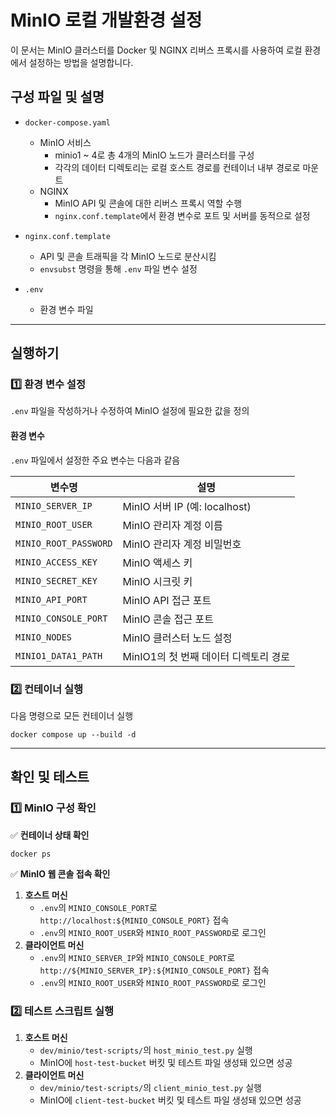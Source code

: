 # MinIO 로컬 개발환경 설정

이 문서는 MinIO 클러스터를 Docker 및 NGINX 리버스 프록시를 사용하여 로컬 환경에서 설정하는 방법을 설명합니다.

## 구성 파일 및 설명

- `docker-compose.yaml`
  - MinIO 서비스
    - minio1 ~ 4로 총 4개의 MinIO 노드가 클러스터를 구성
    - 각각의 데이터 디렉토리는 로컬 호스트 경로를 컨테이너 내부 경로로 마운트
  - NGINX
    - MinIO API 및 콘솔에 대한 리버스 프록시 역할 수행
    - `nginx.conf.template`에서 환경 변수로 포트 및 서버를 동적으로 설정

- `nginx.conf.template`
  - API 및 콘솔 트래픽을 각 MinIO 노드로 분산시킴
  - `envsubst` 명령을 통해 `.env` 파일 변수 설정

- `.env`
  - 환경 변수 파일

---

## 실행하기

### 1️⃣ 환경 변수 설정

`.env` 파일을 작성하거나 수정하여 MinIO 설정에 필요한 값을 정의

#### 환경 변수

`.env` 파일에서 설정한 주요 변수는 다음과 같음

| 변수명                 | 설명
|------------------------|----------------------------------------
| `MINIO_SERVER_IP`      | MinIO 서버 IP (예: localhost)
| `MINIO_ROOT_USER`      | MinIO 관리자 계정 이름
| `MINIO_ROOT_PASSWORD`  | MinIO 관리자 계정 비밀번호
| `MINIO_ACCESS_KEY`      | MinIO 액세스 키
| `MINIO_SECRET_KEY`  | MinIO 시크릿 키
| `MINIO_API_PORT`       | MinIO API 접근 포트
| `MINIO_CONSOLE_PORT`   | MinIO 콘솔 접근 포트
| `MINIO_NODES`          | MinIO 클러스터 노드 설정
| `MINIO1_DATA1_PATH`    | MinIO1의 첫 번째 데이터 디렉토리 경로

### 2️⃣ 컨테이너 실행

다음 명령으로 모든 컨테이너 실행

```
docker compose up --build -d
```

---

## 확인 및 테스트

### 1️⃣ MinIO 구성 확인

✅ **컨테이너 상태 확인**
```
docker ps
```

✅ **MinIO 웹 콘솔 접속 확인**
1. **호스트 머신**
    - `.env`의 `MINIO_CONSOLE_PORT`로 `http://localhost:${MINIO_CONSOLE_PORT}` 접속
    - `.env`의 `MINIO_ROOT_USER`와 `MINIO_ROOT_PASSWORD`로 로그인
2. **클라이언트 머신**
    - `.env`의 `MINIO_SERVER_IP`와 `MINIO_CONSOLE_PORT`로 `http://${MINIO_SERVER_IP}:${MINIO_CONSOLE_PORT}` 접속
    - `.env`의 `MINIO_ROOT_USER`와 `MINIO_ROOT_PASSWORD`로 로그인

### 2️⃣ 테스트 스크립트 실행
1. **호스트 머신**
    - `dev/minio/test-scripts/`의 `host_minio_test.py` 실행
    - MinIO에 `host-test-bucket` 버킷 및 테스트 파일 생성돼 있으면 성공
2. **클라이언트 머신**
    - `dev/minio/test-scripts/`의 `client_minio_test.py` 실행
    - MinIO에 `client-test-bucket` 버킷 및 테스트 파일 생성돼 있으면 성공
